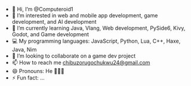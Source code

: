- 👋 Hi, I’m @Computeroid1
- 👀 I’m interested in web and mobile app development, game development, and AI development
- 🌱 I’m currently learning Java, Vlang, Web development, PySide6, Kivy, Godot, and Game development
- 💻 My programming languages: JavaScript, Python, Lua, C++, Haxe, Java, Nim
- 💞️ I’m looking to collaborate on a game dev project
- 📫 How to reach me chibuzorugochukwu24@gmail.com
- 😄 Pronouns: He 👨🏾‍💻
- ⚡ Fun fact: ...

<!---
Computeroid1/Computeroid1 is a ✨ special ✨ repository because its `README.md` (this file) appears on your GitHub profile.
You can click the Preview link to take a look at your changes.
--->
